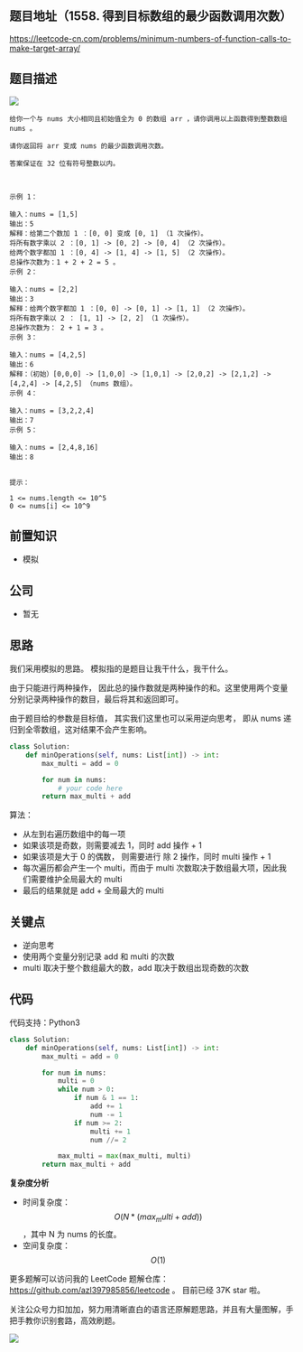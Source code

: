 ## 题目地址（1558. 得到目标数组的最少函数调用次数）

https://leetcode-cn.com/problems/minimum-numbers-of-function-calls-to-make-target-array/

## 题目描述

![](https://tva1.sinaimg.cn/large/0081Kckwly1gkb30zd602j30fx086aak.jpg)

```
给你一个与 nums 大小相同且初始值全为 0 的数组 arr ，请你调用以上函数得到整数数组 nums 。

请你返回将 arr 变成 nums 的最少函数调用次数。

答案保证在 32 位有符号整数以内。

 

示例 1：

输入：nums = [1,5]
输出：5
解释：给第二个数加 1 ：[0, 0] 变成 [0, 1] （1 次操作）。
将所有数字乘以 2 ：[0, 1] -> [0, 2] -> [0, 4] （2 次操作）。
给两个数字都加 1 ：[0, 4] -> [1, 4] -> [1, 5] （2 次操作）。
总操作次数为：1 + 2 + 2 = 5 。
示例 2：

输入：nums = [2,2]
输出：3
解释：给两个数字都加 1 ：[0, 0] -> [0, 1] -> [1, 1] （2 次操作）。
将所有数字乘以 2 ： [1, 1] -> [2, 2] （1 次操作）。
总操作次数为： 2 + 1 = 3 。
示例 3：

输入：nums = [4,2,5]
输出：6
解释：（初始）[0,0,0] -> [1,0,0] -> [1,0,1] -> [2,0,2] -> [2,1,2] -> [4,2,4] -> [4,2,5] （nums 数组）。
示例 4：

输入：nums = [3,2,2,4]
输出：7
示例 5：

输入：nums = [2,4,8,16]
输出：8
 

提示：

1 <= nums.length <= 10^5
0 <= nums[i] <= 10^9

```

## 前置知识

- 模拟

## 公司

- 暂无

## 思路

我们采用模拟的思路。 模拟指的是题目让我干什么，我干什么。

由于只能进行两种操作， 因此总的操作数就是两种操作的和。这里使用两个变量分别记录两种操作的数目，最后将其和返回即可。

由于题目给的参数是目标值， 其实我们这里也可以采用逆向思考， 即从 nums 递归到全零数组，这对结果不会产生影响。

```py
class Solution:
    def minOperations(self, nums: List[int]) -> int:
        max_multi = add = 0

        for num in nums:
            # your code here
        return max_multi + add

```

算法：

- 从左到右遍历数组中的每一项
- 如果该项是奇数，则需要减去 1，同时 add 操作 + 1
- 如果该项是大于 0 的偶数， 则需要进行 除 2 操作，同时 multi 操作 + 1
- 每次遍历都会产生一个 multi，而由于 multi 次数取决于数组最大项，因此我们需要维护全局最大的 multi
- 最后的结果就是 add + 全局最大的 multi

## 关键点

- 逆向思考
- 使用两个变量分别记录 add 和 multi 的次数
- multi 取决于整个数组最大的数，add 取决于数组出现奇数的次数

## 代码

代码支持：Python3

```python
class Solution:
    def minOperations(self, nums: List[int]) -> int:
        max_multi = add = 0

        for num in nums:
            multi = 0
            while num > 0:
                if num & 1 == 1:
                    add += 1
                    num -= 1
                if num >= 2:
                    multi += 1
                    num //= 2

            max_multi = max(max_multi, multi)
        return max_multi + add

```

**复杂度分析**

- 时间复杂度：$$O(N * (max_multi + add))$$，其中 N 为 nums 的长度。
- 空间复杂度：$$O(1)$$

更多题解可以访问我的 LeetCode 题解仓库：https://github.com/azl397985856/leetcode 。 目前已经 37K star 啦。

关注公众号力扣加加，努力用清晰直白的语言还原解题思路，并且有大量图解，手把手教你识别套路，高效刷题。

![](https://tva1.sinaimg.cn/large/007S8ZIlly1gfcuzagjalj30p00dwabs.jpg)
